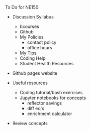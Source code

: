 To Do for NE150

- Discussion Syllabus
	- bcourses
	- Github
	- My Policies
		- contact policy
		- office hours
	- My Tips
	- Coding Help
	- Student Health Resources

- Github pages website
- Useful resources
	- Coding tutorial/bash exercises
	- Jupyter notebooks for concepts
		- reflector savings
		- diff eq's
		- enrichment calculator

- Review concepts	